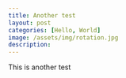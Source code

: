 ```yaml
---
title: Another test
layout: post
categories: [Hello, World]
image: /assets/img/rotation.jpg
description: 
---
```


This is another test